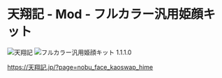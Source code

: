 # 天翔記 - Mod - フルカラー汎用姫顔キット

![天翔記](https://img.shields.io/badge/天翔記-with_PK-6479ff.svg)
![フルカラー汎用姫顔キット 1.1.1.0](https://img.shields.io/badge/フルカラー汎用姫顔キット-1.1.1.0-6479ff.svg)

https://天翔記.jp/?page=nobu_face_kaoswap_hime